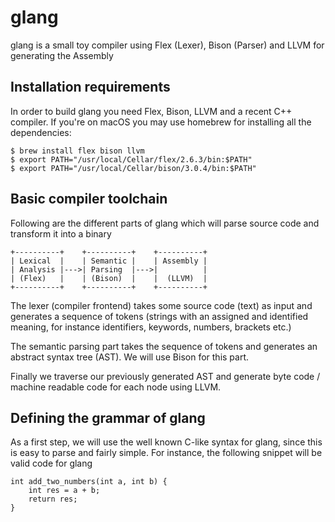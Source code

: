 # glang
glang is a small toy compiler using Flex (Lexer), Bison (Parser) and LLVM for 
generating the Assembly

## Installation requirements
In order to build glang you need Flex, Bison, LLVM and a recent C++ compiler. If
you're on macOS you may use homebrew for installing all the dependencies:

    $ brew install flex bison llvm
    $ export PATH="/usr/local/Cellar/flex/2.6.3/bin:$PATH"
    $ export PATH="/usr/local/Cellar/bison/3.0.4/bin:$PATH"

## Basic compiler toolchain
Following are the different parts of glang which will parse source code and
transform it into a binary

    +----------+    +----------+    +----------+
    | Lexical  |    | Semantic |    | Assembly |
    | Analysis |--->| Parsing  |--->|          |
    | (Flex)   |    | (Bison)  |    |  (LLVM)  |
    +----------+    +----------+    +----------+

The lexer (compiler frontend) takes some source code (text) as input and
generates a sequence of tokens (strings with an assigned and identified
meaning, for instance identifiers, keywords, numbers, brackets etc.)

The semantic parsing part takes the sequence of tokens and generates an
abstract syntax tree (AST). We will use Bison for this part.

Finally we traverse our previously generated AST and generate byte code /
machine readable code for each node using LLVM.

## Defining the grammar of glang
As a first step, we will use the well known C-like syntax for glang, since this
is easy to parse and fairly simple. For instance, the following snippet will be
valid code for glang

    int add_two_numbers(int a, int b) {
        int res = a + b;
        return res;
    }

